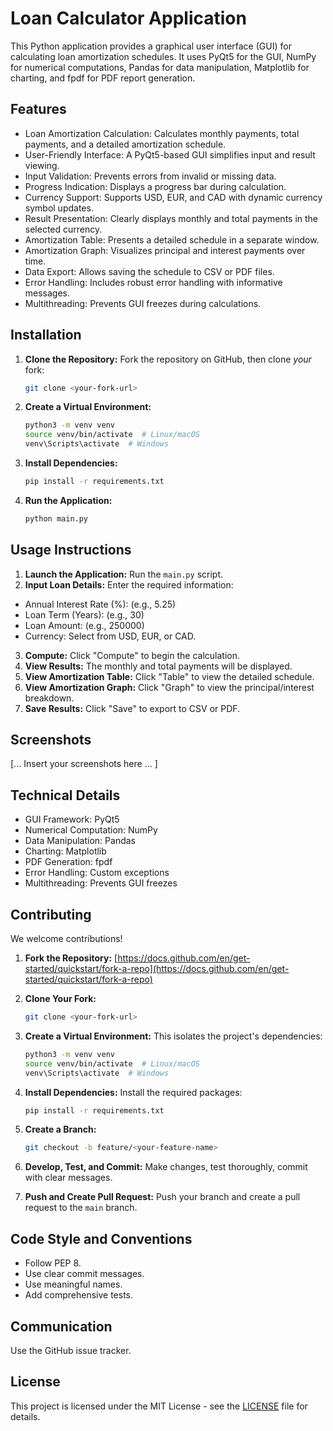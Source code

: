 # Loan Calculator Application

This Python application provides a graphical user interface (GUI) for calculating loan amortization schedules. It uses PyQt5 for the GUI, NumPy for numerical computations, Pandas for data manipulation, Matplotlib for charting, and fpdf for PDF report generation.

## Features

* Loan Amortization Calculation: Calculates monthly payments, total payments, and a detailed amortization schedule.
* User-Friendly Interface: A PyQt5-based GUI simplifies input and result viewing.
* Input Validation: Prevents errors from invalid or missing data.
* Progress Indication: Displays a progress bar during calculation.
* Currency Support: Supports USD, EUR, and CAD with dynamic currency symbol updates.
* Result Presentation: Clearly displays monthly and total payments in the selected currency.
* Amortization Table: Presents a detailed schedule in a separate window.
* Amortization Graph: Visualizes principal and interest payments over time.
* Data Export: Allows saving the schedule to CSV or PDF files.
* Error Handling: Includes robust error handling with informative messages.
* Multithreading: Prevents GUI freezes during calculations.


## Installation

1. **Clone the Repository:** Fork the repository on GitHub, then clone *your* fork:

   ```bash
   git clone <your-fork-url>
   ```
   
2. **Create a Virtual Environment:**

   ```bash
   python3 -m venv venv
   source venv/bin/activate  # Linux/macOS
   venv\Scripts\activate  # Windows
   ```
   
3. **Install Dependencies:**

   ```bash
   pip install -r requirements.txt
   ```

4. **Run the Application:**
   
   ```bash
   python main.py
   ```

## Usage Instructions

1. **Launch the Application:** Run the `main.py` script.
2. **Input Loan Details:** Enter the required information:
 * Annual Interest Rate (%): (e.g., 5.25)
 * Loan Term (Years): (e.g., 30)
 * Loan Amount: (e.g., 250000)
 * Currency: Select from USD, EUR, or CAD.
3. **Compute:** Click "Compute" to begin the calculation.
4. **View Results:** The monthly and total payments will be displayed.
5. **View Amortization Table:** Click "Table" to view the detailed schedule.
6. **View Amortization Graph:** Click "Graph" to view the principal/interest breakdown.
7. **Save Results:** Click "Save" to export to CSV or PDF.


## Screenshots

[... Insert your screenshots here ... ]


## Technical Details

* GUI Framework: PyQt5
* Numerical Computation: NumPy
* Data Manipulation: Pandas
* Charting: Matplotlib
* PDF Generation: fpdf
* Error Handling: Custom exceptions
* Multithreading: Prevents GUI freezes


## Contributing

We welcome contributions!

1. **Fork the Repository:** [https://docs.github.com/en/get-started/quickstart/fork-a-repo](https://docs.github.com/en/get-started/quickstart/fork-a-repo)

2. **Clone Your Fork:**

   ```bash
   git clone <your-fork-url>
   ```

3. **Create a Virtual Environment:** This isolates the project's dependencies:

   ```bash
   python3 -m venv venv
   source venv/bin/activate  # Linux/macOS
   venv\Scripts\activate  # Windows
   ```
   
4. **Install Dependencies:** Install the required packages:

   ```bash
   pip install -r requirements.txt
   ```

5. **Create a Branch:**

   ```bash
   git checkout -b feature/<your-feature-name>
   ```

6. **Develop, Test, and Commit:** Make changes, test thoroughly, commit with clear messages.

7. **Push and Create Pull Request:** Push your branch and create a pull request to the `main` branch.


## Code Style and Conventions

* Follow PEP 8.
* Use clear commit messages.
* Use meaningful names.
* Add comprehensive tests.


## Communication

Use the GitHub issue tracker.


## License

This project is licensed under the MIT License - see the [LICENSE](LICENSE) file for details.


